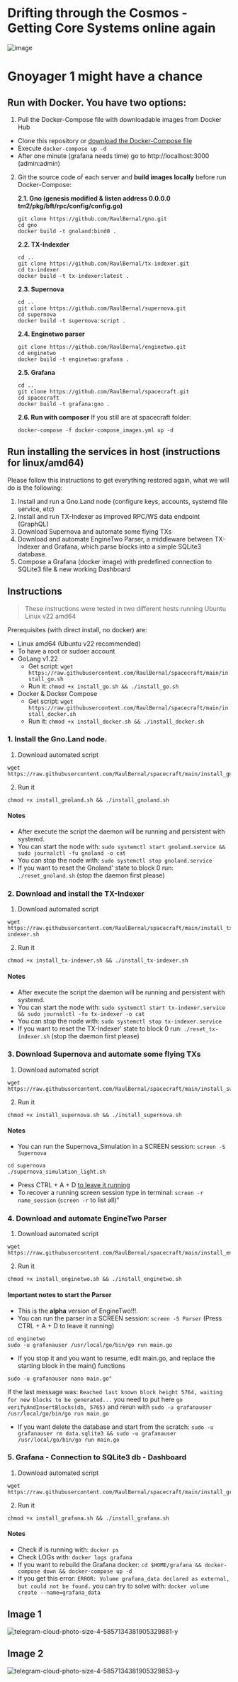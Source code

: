 # Drifting through the Cosmos - Getting Core Systems online again
![image](https://github.com/RaulBernal/spacecraft/assets/3751926/1376f1b9-299b-4f73-a1c7-e7eb29652574)


# Gnoyager 1 might have a chance

## Run with Docker. You have two options:
1. Pull the Docker-Compose file with downloadable images from Docker Hub
 - Clone this repository or [download the Docker-Compose file](https://raw.githubusercontent.com/RaulBernal/spacecraft/main/docker-compose.yml)
 - Execute `docker-compose up -d`
 - After one minute (grafana needs time) go to http://localhost:3000 (admin:admin)

2. Git the source code of each server and **build images locally** before run Docker-Compose:
   
    **2.1. Gno (genesis modified & listen address 0.0.0.0 tm2/pkg/bft/rpc/config/config.go)**
    ```
    git clone https://github.com/RaulBernal/gno.git
    cd gno
    docker build -t gnoland:bind0 . 
    ```
    **2.2. TX-Indexder**
    ```
    cd ..
    git clone https://github.com/RaulBernal/tx-indexer.git
    cd tx-indexer
    docker build -t tx-indexer:latest .
    ```
    **2.3. Supernova**
    ```
    cd ..
    git clone https://github.com/RaulBernal/supernova.git
    cd supernova
    docker build -t supernova:script .
    ```
    **2.4. Enginetwo parser**
    ```
    git clone https://github.com/RaulBernal/enginetwo.git
    cd enginetwo
    docker build -t enginetwo:grafana .
    ```
    **2.5. Grafana**
    ```
    cd ..
    git clone https://github.com/RaulBernal/spacecraft.git
    cd spacecraft
    docker build -t grafana:gno .
    ```
    **2.6. Run with composer**
    If you still are at spacecraft folder:
    ```
    docker-compose -f docker-compose_images.yml up -d
    ```

## Run installing the services in host (instructions for linux/amd64)

Please follow this instructions to get everything restored again, what we will do is the following:
1. Install and run a Gno.Land node (configure keys, accounts, systemd file service, etc)
2. Install and run TX-Indexer as improved RPC/WS data endpoint (GraphQL)
3. Download Supernova and automate some flying TXs
4. Download and automate EngineTwo Parser, a middleware between TX-Indexer and Grafana, which parse blocks into a simple SQLite3 database.
5. Compose a Grafana (docker image) with predefined connection to SQLite3 file & new working Dashboard

## Instructions
> These instructions were tested in two different hosts running Ubuntu Linux v22 amd64

Prerequisites (with direct install, no docker) are:
- Linux amd64 (Ubuntu v22 recommended)
- To have a root or sudoer account
- GoLang v1.22
  - Get script: `wget https://raw.githubusercontent.com/RaulBernal/spacecraft/main/install_go.sh`
  - Run it: `chmod +x install_go.sh && ./install_go.sh`
- Docker & Docker Compose
  - Get script: `wget https://raw.githubusercontent.com/RaulBernal/spacecraft/main/install_docker.sh`
  - Run it: `chmod +x install_docker.sh && ./install_docker.sh`

### 1. Install the Gno.Land node.
1. Download automated script
```
wget https://raw.githubusercontent.com/RaulBernal/spacecraft/main/install_gnoland.sh
```

2. Run it
```
chmod +x install_gnoland.sh && ./install_gnoland.sh
```

#### Notes
- After execute the script the daemon will be running and persistent with systemd.
- You can start the node with: `sudo systemctl start gnoland.service && sudo journalctl -fu gnoland -o cat`
- You can stop  the node with: `sudo systemctl stop gnoland.service`
- If you want to reset the Gnoland' state to block 0 run: `./reset_gnoland.sh` (stop the daemon first please)

### 2. Download and install the TX-Indexer
1. Download automated script
```
wget https://raw.githubusercontent.com/RaulBernal/spacecraft/main/install_tx-indexer.sh
```

2. Run it
```
chmod +x install_tx-indexer.sh && ./install_tx-indexer.sh
```

#### Notes
- After execute the script the daemon will be running and persistent with systemd.
- You can start the node with: `sudo systemctl start tx-indexer.service && sudo journalctl -fu tx-indexer -o cat`
- You can stop  the node with: `sudo systemctl stop tx-indexer.service`
- If you want to reset the TX-Indexer' state to block 0 run: `./reset_tx-indexer.sh` (stop the daemon first please)

### 3. Download Supernova and automate some flying TXs
1. Download automated script
```
wget https://raw.githubusercontent.com/RaulBernal/spacecraft/main/install_supernova.sh
```

2. Run it
```
chmod +x install_supernova.sh && ./install_supernova.sh
```

#### Notes
- You can run the Supernova_Simulation in a  SCREEN session: `screen -S Supernova`
```
cd supernova
./supernova_simulation_light.sh
```
- Press CTRL + A + D [to leave it running](https://linuxize.com/post/how-to-use-linux-screen/)
- To recover a running screen session type in terminal: `screen -r name_session` (`screen -r`   to list all)"

### 4. Download and automate EngineTwo Parser
1. Download automated script
```
wget https://raw.githubusercontent.com/RaulBernal/spacecraft/main/install_enginetwo.sh
```

2. Run it
```
chmod +x install_enginetwo.sh && ./install_enginetwo.sh
```

#### Important notes to start the Parser
- This is the **alpha** version of EngineTwo!!!.
- You can run the parser in a  SCREEN session: `screen -S Parser`  (Press CTRL + A + D to leave it running)
```
cd enginetwo
sudo -u grafanauser /usr/local/go/bin/go run main.go
```
- If you stop it and you want to resume, edit main.go, and replace the starting block in the main() functions
```
sudo -u grafanauser nano main.go"
```
If the last message was: `Reached last known block height 5764, waiting for new blocks to be generated...` you need to put here `go verifyAndInsertBlocks(db, 5765)` and rerun with `sudo -u grafanauser /usr/local/go/bin/go run main.go`
- If you want delete the database and start from the scratch: `sudo -u grafanauser rm data.sqlite3 && sudo -u grafanauser /usr/local/go/bin/go run main.go`

### 5. Grafana - Connection to SQLite3 db - Dashboard
1. Download automated script
```
wget https://raw.githubusercontent.com/RaulBernal/spacecraft/main/install_grafana.sh
```

2. Run it
```
chmod +x install_grafana.sh && ./install_grafana.sh
```

#### Notes
- Check if is running with: `docker ps`
- Check LOGs with: `docker logs grafana`
- If you want to rebuild the Grafana docker: `cd $HOME/grafana && docker-compose down && docker-compose up -d`
- If you get this error: `ERROR: Volume grafana_data declared as external, but could not be found.` you can try to solve with: `docker volume create --name=grafana_data`
  
## Image 1
![telegram-cloud-photo-size-4-5857134381905329881-y](https://github.com/RaulBernal/spacecraft/assets/3751926/d9cf61a7-69ad-49d9-a9a2-1f8d6c969efd)

## Image 2
![telegram-cloud-photo-size-4-5857134381905329853-y](https://github.com/RaulBernal/spacecraft/assets/3751926/88939ff9-1eca-411b-9afb-8500f8d766d2)
